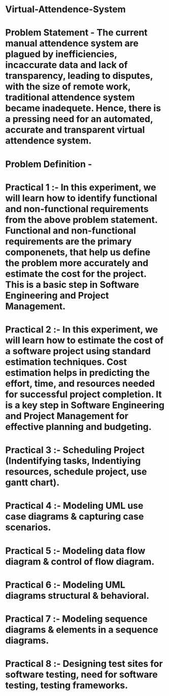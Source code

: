# Virtual-Attendence-System

# Problem Statement - The current manual attendence system are plagued by inefficiencies, incaccurate data and lack of transparency, leading to disputes, with the size of remote work, traditional attendence system became inadequete. Hence, there is a pressing need for an automated, accurate and transparent virtual attendence system.

# Problem Definition - 

# Practical 1 :- In this experiment, we will learn how to identify functional and non-functional requirements from the above problem statement. Functional and non-functional requirements are the primary componenets, that help us define the problem more accurately and estimate the cost for the project. This is a basic step in Software Engineering and Project Management.

# Practical 2 :- In this experiment, we will learn how to estimate the cost of a software project using standard estimation techniques. Cost estimation helps in predicting the effort, time, and resources needed for successful project completion. It is a key step in Software Engineering and Project Management for effective planning and budgeting.

# Practical 3 :- Scheduling Project (Indentifying tasks, Indentiying resources, schedule project, use gantt chart).

# Practical 4 :- Modeling UML use case diagrams & capturing case scenarios.

# Practical 5 :- Modeling data flow diagram & control of flow diagram.

# Practical 6 :- Modeling UML diagrams structural & behavioral.

# Practical 7 :- Modeling sequence diagrams & elements in a sequence diagrams.

# Practical 8 :- Designing test sites for software testing, need for software testing, testing frameworks.
